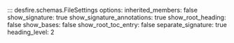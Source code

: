 ::: desfire.schemas.FileSettings
    options:
        inherited_members: false
        show_signature: true
        show_signature_annotations: true
        show_root_heading: false
        show_bases: false
        show_root_toc_entry: false
        separate_signature: true
        heading_level: 2
